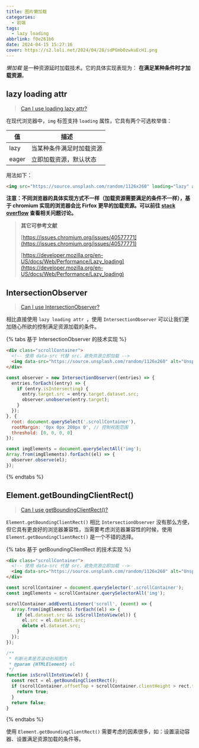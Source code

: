```yaml
---
title: 图片懒加载
categories:
  - 前端
tags:
  - lazy loading
abbrlink: f0e261b6
date: 2024-04-15 15:27:16
cover: https://s2.loli.net/2024/04/28/sdPGmbOzwkuEcH1.png
---
```


_懒加载_ 是一种资源延时加载技术。它的具体实现表现为： **在满足某种条件时才加载资源**。

## lazy loading attr

> [Can I use loading lazy attr?](https://caniuse.com/loading-lazy-attr)

在现代浏览器中，`img` 标签支持 `loading` 属性，它具有两个可选枚举值：

| 值 | 描述 |
|----|---|
| lazy | 当某种条件满足时加载资源 |
| eager | 立即加载资源，默认状态 |

用法如下：

```html
<img src="https://source.unsplash.com/random/1126x260" loading="lazy" alt="Unsplash random image" />
```

**注意：不同浏览器的具体实现方式不一样（加载资源需要满足的条件不一样），基于 chromium 实现的浏览器会比 Firfox 更早的加载资源。可以前往 [stack overflow](https://stackoverflow.com/questions/57753240/native-lazy-loading-loading-lazy-not-working-even-with-flags-enabled) 查看相关问题讨论。**

> **其它可参考文献**
>
> [https://issues.chromium.org/issues/40577771](https://issues.chromium.org/issues/40577771)
>
> [https://developer.mozilla.org/en-US/docs/Web/Performance/Lazy_loading](https://developer.mozilla.org/en-US/docs/Web/Performance/Lazy_loading)

## IntersectionObserver

> [Can I use IntersectionObserver? ](https://caniuse.com/intersectionobserver)

相比直接使用 `lazy loading attr `，使用 `IntersectionObserver` 可以让我们更加随心所欲的控制满足资源加载的条件。

{% tabs 基于 IntersectionObserver 的技术实现 %}
<!-- tab HTML -->
```html
<div class="scrollContainer">
  <!-- 使用 data-src 代替 src，避免资源立即加载 -->
  <img data-src="https://source.unsplash.com/random/1126x260" alt="Unsplash random image" />
</div>
```
<!-- endtab  -->
<!-- tab JavaScript -->
```js
const observer = new IntersectionObserver((entries) => {
  entries.forEach((entry) => {
    if (entry.isIntersecting) {
      entry.target.src = entry.target.dataset.src;
      observer.unobserve(entry.target);
    }
  });
}, {
  root: document.querySelect('.scrollContainer'),
  rootMargin: '0px 0px 200px 0', // 控制视图范围
  threshold: [0, 0, 0, 0]
});

const imgElements = document.querySelectAll('img');
Array.from(imgElements).forEach((el) => {
  observer.observe(el);
});
```
<!-- endtab -->
{% endtabs %}

## Element.getBoundingClientRect()

> [Can I use getBoundingClientRect()?](https://caniuse.com/getboundingclientrect)

`Element.getBoundingClientRect()` 相比 `IntersectionObserver` 没有那么方便，但它具有更良好的浏览器兼容性，当需要考虑浏览器兼容性的时候，使用 `Element.getBoundingClientRect()` 是一个不错的选择。

{% tabs 基于 getBoundingClientRect 的技术实现 %}
<!-- tab HTML -->
```html
<div class="scrollContainer">
  <!-- 使用 data-src 代替 src，避免资源立即加载 -->
  <img data-src="https://source.unsplash.com/random/1126x260" alt="Unsplash random image" />
</div>
```
<!-- endtab -->

<!-- tab JavaScript -->
```javascript
const scrollContainer = document.querySelector('.scrollContainer');
const imgElements = scrollContainer.querySelectorAll('img');

scrollContainer.addEventListener('scroll', (event) => {
  Array.from(imgElements).forEach((el) => {
    if (el.dataset.src && isScrollIntoView(el)) {
      el.src = el.dataset.src;
      delete el.dataset.src;
    }
  });
});

/**
 * 判断元素是否滚动到视图内
 * @param {HTMLElement} el 
 */
function isScrollIntoView(el) {
  const rect = el.getBoundingClientRect();
  if (scrollContainer.offsetTop + scrollContainer.clientHeight > rect.top) {
    return true;
  }
  return false;
}
```
<!-- endtab -->
{% endtabs %}

使用 `Element.getBoundingClientRect()` 需要考虑的因素很多，如：设置滚动容器、设置满足资源加载的条件等。

